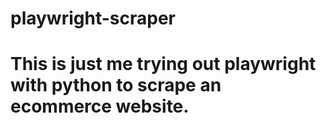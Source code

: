 # playwright-scraper
# This is just me trying out playwright with python to scrape an ecommerce website.
